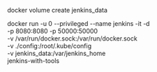 docker volume create jenkins_data


docker run -u 0 --privileged --name jenkins -it -d \
  -p 8080:8080 -p 50000:50000 \
  -v /var/run/docker.sock:/var/run/docker.sock \
  -v ./config:/root/.kube/config \
  -v jenkins_data:/var/jenkins_home \
  jenkins-with-tools



